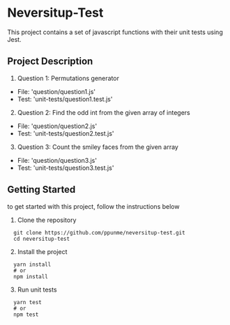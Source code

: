 # Neversitup-Test

This project contains a set of javascript functions with their unit tests using Jest.

## Project Description

1. Question 1: Permutations generator

- File: 'question/question1.js'
- Test: 'unit-tests/question1.test.js'

2. Question 2: Find the odd int from the given array of integers

- File: 'question/question2.js'
- Test: 'unit-tests/question2.test.js'

3. Question 3: Count the smiley faces from the given array

- File: 'question/question3.js'
- Test: 'unit-tests/question3.test.js'

## Getting Started

to get started with this project, follow the instructions below

1. Clone the repository

```
  git clone https://github.com/ppunme/neversitup-test.git
  cd neversitup-test
```

2. Install the project

```
  yarn install
  # or
  npm install
```

3. Run unit tests

```
  yarn test
  # or
  npm test
```
